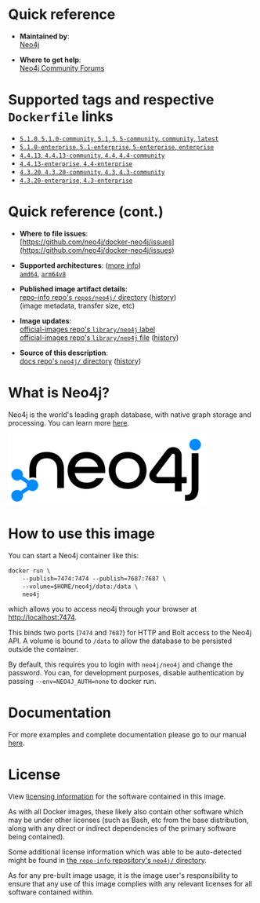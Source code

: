 <!--

********************************************************************************

WARNING:

    DO NOT EDIT "neo4j/README.md"

    IT IS AUTO-GENERATED

    (from the other files in "neo4j/" combined with a set of templates)

********************************************************************************

-->

# Quick reference

-	**Maintained by**:  
	[Neo4j](https://github.com/neo4j/docker-neo4j)

-	**Where to get help**:  
	[Neo4j Community Forums](https://community.neo4j.com)

# Supported tags and respective `Dockerfile` links

-	[`5.1.0`, `5.1.0-community`, `5.1`, `5`, `5-community`, `community`, `latest`](https://github.com/neo4j/docker-neo4j-publish/blob/40a0188175a855bf184b0f7c62475b81ee10e028/5.1.0/community/Dockerfile)
-	[`5.1.0-enterprise`, `5.1-enterprise`, `5-enterprise`, `enterprise`](https://github.com/neo4j/docker-neo4j-publish/blob/40a0188175a855bf184b0f7c62475b81ee10e028/5.1.0/enterprise/Dockerfile)
-	[`4.4.13`, `4.4.13-community`, `4.4`, `4.4-community`](https://github.com/neo4j/docker-neo4j-publish/blob/80069953d612dfa6feb79863d6dc0f44147096e4/4.4.13/community/Dockerfile)
-	[`4.4.13-enterprise`, `4.4-enterprise`](https://github.com/neo4j/docker-neo4j-publish/blob/80069953d612dfa6feb79863d6dc0f44147096e4/4.4.13/enterprise/Dockerfile)
-	[`4.3.20`, `4.3.20-community`, `4.3`, `4.3-community`](https://github.com/neo4j/docker-neo4j-publish/blob/9ff07d9179050394847539f18bb2053ffa4e9340/4.3.20/community/Dockerfile)
-	[`4.3.20-enterprise`, `4.3-enterprise`](https://github.com/neo4j/docker-neo4j-publish/blob/9ff07d9179050394847539f18bb2053ffa4e9340/4.3.20/enterprise/Dockerfile)

# Quick reference (cont.)

-	**Where to file issues**:  
	[https://github.com/neo4j/docker-neo4j/issues](https://github.com/neo4j/docker-neo4j/issues)

-	**Supported architectures**: ([more info](https://github.com/docker-library/official-images#architectures-other-than-amd64))  
	[`amd64`](https://hub.docker.com/r/amd64/neo4j/), [`arm64v8`](https://hub.docker.com/r/arm64v8/neo4j/)

-	**Published image artifact details**:  
	[repo-info repo's `repos/neo4j/` directory](https://github.com/docker-library/repo-info/blob/master/repos/neo4j) ([history](https://github.com/docker-library/repo-info/commits/master/repos/neo4j))  
	(image metadata, transfer size, etc)

-	**Image updates**:  
	[official-images repo's `library/neo4j` label](https://github.com/docker-library/official-images/issues?q=label%3Alibrary%2Fneo4j)  
	[official-images repo's `library/neo4j` file](https://github.com/docker-library/official-images/blob/master/library/neo4j) ([history](https://github.com/docker-library/official-images/commits/master/library/neo4j))

-	**Source of this description**:  
	[docs repo's `neo4j/` directory](https://github.com/docker-library/docs/tree/master/neo4j) ([history](https://github.com/docker-library/docs/commits/master/neo4j))

# What is Neo4j?

Neo4j is the world's leading graph database, with native graph storage and processing. You can learn more [here](http://neo4j.com/developer).

![logo](https://raw.githubusercontent.com/docker-library/docs/56823e63d5b6dd7ddbb9d5d3c4a8947778055d8e/neo4j/logo.png)

# How to use this image

You can start a Neo4j container like this:

```console
docker run \
    --publish=7474:7474 --publish=7687:7687 \
    --volume=$HOME/neo4j/data:/data \
    neo4j
```

which allows you to access neo4j through your browser at [http://localhost:7474](http://localhost:7474).

This binds two ports (`7474` and `7687`) for HTTP and Bolt access to the Neo4j API. A volume is bound to `/data` to allow the database to be persisted outside the container.

By default, this requires you to login with `neo4j/neo4j` and change the password. You can, for development purposes, disable authentication by passing `--env=NEO4J_AUTH=none` to docker run.

# Documentation

For more examples and complete documentation please go to our manual [here](http://neo4j.com/docs/operations-manual/current/deployment/single-instance/docker/).

# License

View [licensing information](https://neo4j.com/licensing) for the software contained in this image.

As with all Docker images, these likely also contain other software which may be under other licenses (such as Bash, etc from the base distribution, along with any direct or indirect dependencies of the primary software being contained).

Some additional license information which was able to be auto-detected might be found in [the `repo-info` repository's `neo4j/` directory](https://github.com/docker-library/repo-info/tree/master/repos/neo4j).

As for any pre-built image usage, it is the image user's responsibility to ensure that any use of this image complies with any relevant licenses for all software contained within.
